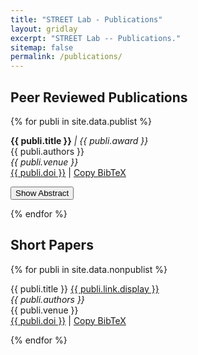```yaml
---
title: "STREET Lab - Publications"
layout: gridlay
excerpt: "STREET Lab -- Publications."
sitemap: false
permalink: /publications/
---
```


<script>
function toggleAbstract(id, button) {
  var abstract = document.getElementById(id);
  var isVisible = abstract.style.display === "block";

  // Toggle visibility
  abstract.style.display = isVisible ? "none" : "block";
  
  // Update aria-expanded attribute
  button.setAttribute("aria-expanded", !isVisible);
}

function copyBibTeX(bibtexContent) {
  // Copy to clipboard
  navigator.clipboard.writeText(bibtexContent).then(() => {
    alert("BibTeX copied to clipboard!");
  }).catch(err => {
    console.error("Error copying BibTeX: ", err);
  });
}
</script>


## Peer Reviewed Publications

{% for publi in site.data.publist %}

  <strong>{{ publi.title }}</strong><em> | {{ publi.award }}</em><br />
  {{ publi.authors }}<br />
  <em>{{ publi.venue }}</em> <br />
  <a href="{{ publi.doi }}" target="_blank">{{ publi.doi }}</a> 
  | 
  <a href="javascript:void(0);" onclick="copyBibTeX('bibtex{{ publi.bibtex }}')">Copy BibTeX</a>
    

  <button onclick="toggleAbstract('abstract{{ forloop.index }}', this)" 
    aria-expanded="false" 
    aria-controls="abstract{{ forloop.index }}">
    Show Abstract
   </button>


  <div id="abstract{{ forloop.index }}" style="display: none;" role="region" aria-live="polite">
    {{ publi.description }}
  </div>


{% endfor %}

## Short Papers

{% for publi in site.data.nonpublist %}

  {{ publi.title }} <a href="{{ publi.link.url }}">{{ publi.link.display }}</a> <br />
  <em>{{ publi.authors }} </em><br />{{ publi.venue }}<br />
  <a href="{{ publi.doi }}" target="_blank">{{ publi.doi }}</a> 
  | 
  <a href="javascript:void(0);" onclick="copyBibTeX('bibtex{{ publi.bibtex }}')">Copy BibTeX</a>

{% endfor %}